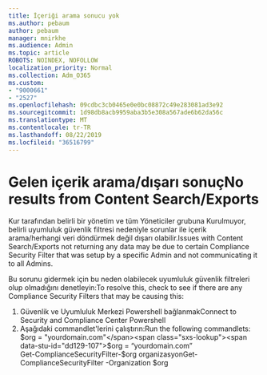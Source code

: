 ```yaml
---
title: İçeriği arama sonucu yok
ms.author: pebaum
author: pebaum
manager: mnirkhe
ms.audience: Admin
ms.topic: article
ROBOTS: NOINDEX, NOFOLLOW
localization_priority: Normal
ms.collection: Adm_O365
ms.custom:
- "9000661"
- "2527"
ms.openlocfilehash: 09cdbc3cb0465e0e0bc08872c49e283081ad3e92
ms.sourcegitcommit: 1d98db8acb9959aba3b5e308a567ade6b62da56c
ms.translationtype: MT
ms.contentlocale: tr-TR
ms.lasthandoff: 08/22/2019
ms.locfileid: "36516799"
---
```

# <a name="no-results-from-content-searchexports"></a><span data-ttu-id="dd129-102">Gelen içerik arama/dışarı sonuç</span><span class="sxs-lookup"><span data-stu-id="dd129-102">No results from Content Search/Exports</span></span>

<span data-ttu-id="dd129-103">Kur tarafından belirli bir yönetim ve tüm Yöneticiler grubuna Kurulmuyor, belirli uyumluluk güvenlik filtresi nedeniyle sorunlar ile içerik arama/herhangi veri döndürmek değil dışarı olabilir.</span><span class="sxs-lookup"><span data-stu-id="dd129-103">Issues with Content Search/Exports not returning any data may be due to certain Compliance Security Filter that was setup by a specific Admin and not communicating it to all Admins.</span></span>

<span data-ttu-id="dd129-104">Bu sorunu gidermek için bu neden olabilecek uyumluluk güvenlik filtreleri olup olmadığını denetleyin:</span><span class="sxs-lookup"><span data-stu-id="dd129-104">To resolve this, check to see if there are any Compliance Security Filters that may be causing this:</span></span>
1. <span data-ttu-id="dd129-105">Güvenlik ve Uyumluluk Merkezi Powershell bağlanmak</span><span class="sxs-lookup"><span data-stu-id="dd129-105">Connect to Security and Compliance Center Powershell</span></span>
2. <span data-ttu-id="dd129-106">Aşağıdaki commandlet'lerini çalıştırın:</span><span class="sxs-lookup"><span data-stu-id="dd129-106">Run the following commandlets:</span></span>
<br><span data-ttu-id="dd129-107">$org = "yourdomain.com"</span><span class="sxs-lookup"><span data-stu-id="dd129-107">$org = “yourdomain.com”</span></span>
<br><span data-ttu-id="dd129-108">Get-ComplianceSecurityFilter-$org organizasyon</span><span class="sxs-lookup"><span data-stu-id="dd129-108">Get-ComplianceSecurityFilter -Organization $org</span></span>